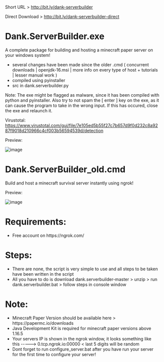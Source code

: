 Short URL > http://bit.ly/dank-serverbuilder

Direct Download > http://bit.ly/dank-serverbuilder-direct

# Dank.ServerBuilder.exe
A complete package for building and hosting a minecraft paper server on your windows system!

- several changes have been made since the older .cmd ( concurrent downloads | openjdk-16.msi | more info on every type of host + tutorials | lesser manual work )
- compiled using pyinstaller
- src in dank.serverbuilder.py

Note: The exe might be flagged as malware, since it has been compiled with python and pyinstaller. Also try to not spam the [ enter ] key on the exe, as it can cause the program to take in the wrong input. If this has occured, close the exe and relaunch it.

Virustotal: https://www.virustotal.com/gui/file/7e105ed5b55f27c7b657d9f0d232c8a9287f9018d210966c4cf003b56594539d/detection

Preview:

![image](https://user-images.githubusercontent.com/52797753/131662893-1874e1d8-cc7d-42dc-b7c1-a46fee53f9a8.png)

# Dank.ServerBuilder_old.cmd
Build and host a minecraft survival server instantly using ngrok!

Preview:

![image](https://i.imgur.com/3DvxmDc.png)

<h1> Requirements: </h1>
<ul>
<li> Free account on https://ngrok.com/ </li>
</ul>

<h1> Steps: </h1>
<ul>
<li> There are none, the script is very simple to use and all steps to be taken have been written in the script </li>
<li> All you have to do is download dank.serverbuilder-master > unzip > run dank.serverbuilder.bat > follow steps in console window </li>
</ul>

<h1> Note: </h1>
<ul>
<li> Minecraft Paper Version should be available here > https://papermc.io/downloads </li>
<li> Java Development Kit is required for minecraft paper versions above 1.16.5 </li>
<li> Your servers IP is shown in the ngrok window, it looks something like this -----> 0.tcp.ngrok.io:00000 < last 5 digits will be random </li>
<li> Dont forget to run configure_server.bat after you have run your server for the first time to configure your server! </li>
</ul>
